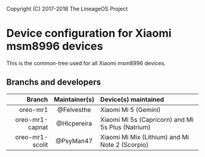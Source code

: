 Copyright (C) 2017-2018 The LineageOS Project

Device configuration for Xiaomi msm8996 devices
=========================================

This is the common-tree used for all Xiaomi msm8996 devices. 

## Branchs and developers

Branch          | Maintainer(s) | Device(s) maintained
---------------:|:-------------:|:----
oreo-mr1        | @Felvesthe    | Xiaomi Mi 5 (Gemini)
oreo-mr1-capnat | @Hlcpereira   | Xiaomi Mi 5s (Capricorn) and Mi 5s Plus (Natrium)
oreo-mr1-scolit | @PsyMan47     | Xiaomi Mi Mix (Lithium) and Mi Note 2 (Scorpio)
